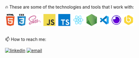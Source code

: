 :fire: These are some of the technologies and tools that I work with:  

<div>
  <img 
    height="40" 
    src="./assets/techs_tools.png" 
    alt="Techs"
  />
</div>

<br>

:mailbox: How to reach me:  

[![linkedin](https://img.shields.io/badge/LinkedIn-Marcelo%20Soares%20Peralta-blue)](https://www.linkedin.com/in/marcelo-soares-peralta-b1a7aa95/)
<a href="mailto:marcelosperalta@gmail.com">![email](https://img.shields.io/badge/e--mail-marcelosperalta%40gmail.com-red)</a>
